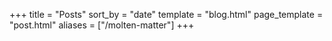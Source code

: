 +++
title = "Posts"
sort_by = "date"
template = "blog.html"
page_template = "post.html"
aliases = ["/molten-matter"]
+++
